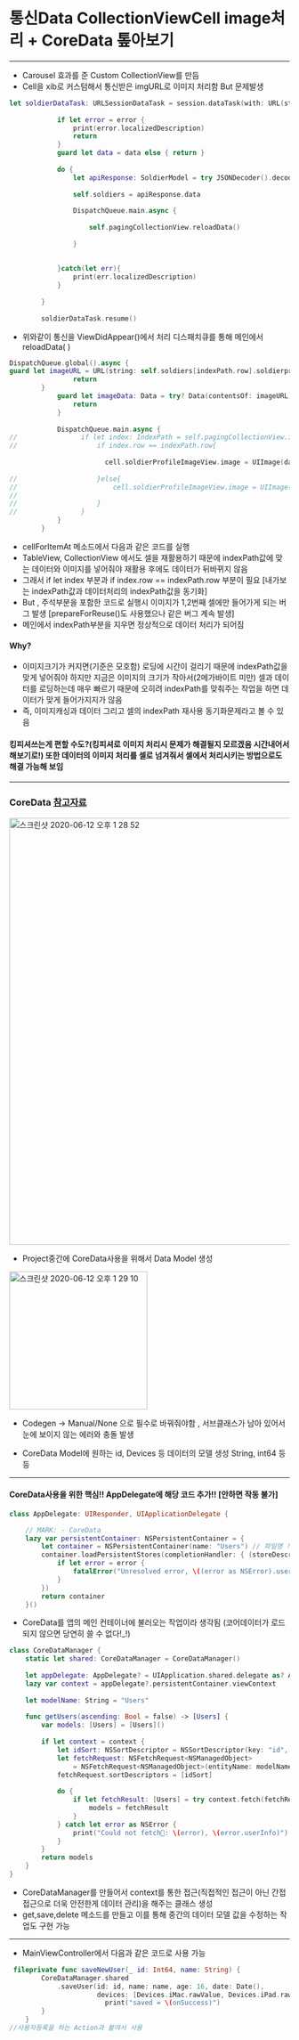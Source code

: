 # 통신Data CollectionViewCell image처리 + CoreData 톺아보기

***

* Carousel 효과를 준 Custom CollectionView를 만듬
* Cell을 xib로 커스텀해서 통신받은 imgURL로 이미지 처리함 But 문제발생

```swift
let soldierDataTask: URLSessionDataTask = session.dataTask(with: URL(string: APIConstants.soldierURL)!){ (data: Data?, response: URLResponse?, error: Error?) in
            
            if let error = error {
                print(error.localizedDescription)
                return
            }
            guard let data = data else { return }
            
            do {
                let apiResponse: SoldierModel = try JSONDecoder().decode(SoldierModel.self, from: data)
                
                self.soldiers = apiResponse.data
              
                DispatchQueue.main.async {
                    
                    self.pagingCollectionView.reloadData()
                 
                }
                
                
            }catch(let err){
                print(err.localizedDescription)
            }
            
        }
        
        soldierDataTask.resume()
```

* 위와같이 통신을 ViewDidAppear()에서 처리 디스패치큐를 통해 메인에서 reloadData( )

```swift
DispatchQueue.global().async {
guard let imageURL = URL(string: self.soldiers[indexPath.row].soldierprofile) else  {
                return
        }
            guard let imageData: Data = try? Data(contentsOf: imageURL) else {
                return
            }
            
            DispatchQueue.main.async {
//                if let index: IndexPath = self.pagingCollectionView.indexPath(for: cell){
//                    if index.row == indexPath.row{
                        
                        cell.soldierProfileImageView.image = UIImage(data: imageData)
                        
//                    }else{
//                        cell.soldierProfileImageView.image = UIImage(named: "mainBtnMail")
//
//                    }
//                }
            }
        }
```

* cellForItemAt 메소드에서 다음과 같은 코드를 실행
* TableView, CollectionView 에서도 셀을 재활용하기 때문에 indexPath값에 맞는 데이터와 이미지를 넣어줘야 재활용 후에도 데이터가 뒤바뀌지 않음
* 그래서 if let index 부분과 if index.row == indexPath.row 부분이 필요 [내가보는 indexPath값과 데이터처리의 indexPath값을 동기화]
* But , 주석부분을 포함한 코드로 실행시 이미지가 1,2번째 셀에만 들어가게 되는 버그 발생 [prepareForReuse()도 사용했으나 같은 버그 계속 발생]
* 메인에서 indexPath부분을 지우면 정상적으로 데이터 처리가 되어짐

#### Why?

* 이미지크기가 커지면(기준은 모호함) 로딩에 시간이 걸리기 때문에 indexPath값을 맞게 넣어줘야 하지만 지금은 이미지의 크기가 작아서(2메가바이트 미만) 셀과 데이터를 로딩하는데 매우 빠르기 때문에 오히려 indexPath를 맞춰주는 작업을 하면 데이터가 맞게 들어가지지가 않음
* 즉, 이미지캐싱과 데이터 그리고 셀의 indexPath 재사용 동기화문제라고 볼 수 있음

#### 킹피셔쓰는게 편할 수도?(킹피셔로 이미지 처리시 문제가 해결될지 모르겠음 시간내어서 해보기로!) 또한 데이터의 이미지 처리를 셀로 넘겨줘서 셀에서 처리시키는 방법으로도 해결 가능해 보임

***

### CoreData             [참고자료](https://medium.com/@hanulyun88/swift-coredata로-데이터-저장-및-관리하기-19f61c95232f)

<img width="767" alt="스크린샷 2020-06-12 오후 1 28 52" src="https://user-images.githubusercontent.com/55793344/84464932-c35b8d00-acb0-11ea-9b41-31ae558ca16f.png">

* Project중간에 CoreData사용을 위해서 Data Model 생성

<img width="248" alt="스크린샷 2020-06-12 오후 1 29 10" src="https://user-images.githubusercontent.com/55793344/84464937-c5bde700-acb0-11ea-8935-5c29860d7a5c.png">

* Codegen -> Manual/None 으로 필수로 바꿔줘야함 , 서브클래스가 남아 있어서 눈에 보이지 않는 에러와 충돌 발생

* CoreData Model에 원하는 id, Devices 등 데이터의 모델 생성 String, int64 등등

***

#### CoreData사용을 위한 핵심!! AppDelegate에 해당 코드 추가!! [안하면 작동 불가]

```swift
class AppDelegate: UIResponder, UIApplicationDelegate {

    // MARK: - CoreData
    lazy var persistentContainer: NSPersistentContainer = {
        let container = NSPersistentContainer(name: "Users") // 파일명 적기(CoreDataModel)
        container.loadPersistentStores(completionHandler: { (storeDescription, error) in
            if let error = error {
                fatalError("Unresolved error, \((error as NSError).userInfo)")
            }
        })
        return container
    }()
```

* CoreData를 앱의 메인 컨테이너에 불러오는 작업이라 생각됨 (코어데이터가 로드되지 않으면 당연히 쓸 수 없다!_!)

```swift
class CoreDataManager {
    static let shared: CoreDataManager = CoreDataManager()
    
    let appDelegate: AppDelegate? = UIApplication.shared.delegate as? AppDelegate
    lazy var context = appDelegate?.persistentContainer.viewContext
    
    let modelName: String = "Users"
    
    func getUsers(ascending: Bool = false) -> [Users] {
        var models: [Users] = [Users]()
        
        if let context = context {
            let idSort: NSSortDescriptor = NSSortDescriptor(key: "id", ascending: ascending)
            let fetchRequest: NSFetchRequest<NSManagedObject>
                = NSFetchRequest<NSManagedObject>(entityName: modelName)
            fetchRequest.sortDescriptors = [idSort]
            
            do {
                if let fetchResult: [Users] = try context.fetch(fetchRequest) as? [Users] {
                    models = fetchResult
                }
            } catch let error as NSError {
                print("Could not fetch🥺: \(error), \(error.userInfo)")
            }
        }
        return models
    }
}
```

* CoreDataManager를 만들어서 context를 통한 접근(직접적인 접근이 아닌 간접접근으로 더욱 안전한게 데이터 관리)을 해주는 클래스 생성
* get,save,delete 메소드를 만들고 이를 통해 중간의 데이터 모델 값을 수정하는 작업도 구현 가능

***

* MainViewController에서 다음과 같은 코드로 사용 가능

```swift
 fileprivate func saveNewUser(_ id: Int64, name: String) {
        CoreDataManager.shared
            .saveUser(id: id, name: name, age: 16, date: Date(),
                      devices: [Devices.iMac.rawValue, Devices.iPad.rawValue]) { onSuccess in
                        print("saved = \(onSuccess)")
        }
    }
//사용자등록을 하는 Action과 붙여서 사용
```

